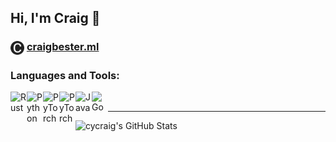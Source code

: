 ## Hi, I'm Craig 🐼

### [<img align="center" alt="" width="22px" src="https://github.com/cycraig/assets_shared/blob/c90c1e211d617f65502dbfcc244bc6fc5049c91e/img/favicon-32x32.png?raw=true"/>][website] [craigbester.ml][website]



### Languages and Tools:

[<img align="left" alt="Rust" width="26px" src="https://simpleicons.org/icons/rust.svg" />][rust]

[<img align="left" alt="Python" width="26px" src="https://img.shields.io/badge/python-%233776AB.svg?&style=flat-square&logo=python&logoColor=white" />][python]

[<img align="left" alt="PyTorch" width="26px" src="https://simpleicons.org/icons/pytorch.svg"/>][pytorch]

[<img align="left" alt="PyTorch" width="26px" src="https://simpleicons.org/icons/webassembly.svg"/>][webassembly]

[<img align="left" alt="Java" width="26px" src="https://simpleicons.org/icons/java.svg"/>][java]

[<img align="left" alt="Go" width="26px" src="https://simpleicons.org/icons/go.svg"/>][go]


<br />

---
<img align="left" alt="cycraig's GitHub Stats" src="https://github-readme-stats.vercel.app/api?username=cycraig&show_icons=true&hide_border=true&count_private=true&hide_title=true" />

[website]: https://craigbester.ml
[python]: https://github.com/cycraig/MP-DQN
[pytorch]: https://github.com/cycraig/MP-DQN
[rust]: https://github.com/cycraig/rust-boids-wasm
[webassembly]: https://craigbester.ml
[go]: https://github.com/cycraig/scpbattle
[java]: https://github.com/cycraig
